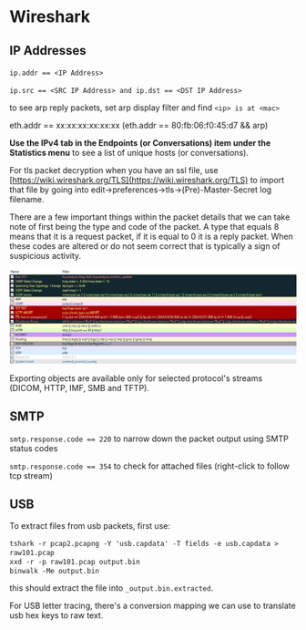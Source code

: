 # Wireshark
IP Addresses
------------

`ip.addr == <IP Address>`

`ip.src == <SRC IP Address> and ip.dst == <DST IP Address>`

to see arp reply packets, set arp display filter and find `<ip> is at <mac>`

eth.addr == xx:xx:xx:xx:xx:xx (eth.addr == 80:fb:06:f0:45:d7 && arp)

**Use the IPv4 tab in the Endpoints (or Conversations) item under the Statistics menu** to see a list of unique hosts (or conversations).

For tls packet decryption when you have an ssl file, use [https://wiki.wireshark.org/TLS](https://wiki.wireshark.org/TLS) to import that file by going into edit→preferences→tls→(Pre)-Master-Secret log filename.

There are a few important things within the packet details that we can take note of first being the type and code of the packet. A type that equals 8 means that it is a request packet, if it is equal to 0 it is a reply packet. When these codes are altered or do not seem correct that is typically a sign of suspicious activity.

![](Wireshark/6.png)

Exporting objects are available only for selected protocol's streams (DICOM, HTTP, IMF, SMB and TFTP).

SMTP
----

`smtp.response.code == 220` to narrow down the packet output using SMTP status codes

`smtp.response.code == 354` to check for attached files (right-click to follow tcp stream)

USB
---

To extract files from usb packets, first use:

```text-plain
tshark -r pcap2.pcapng -Y 'usb.capdata' -T fields -e usb.capdata > raw101.pcap
xxd -r -p raw101.pcap output.bin
binwalk -Me output.bin
```

this should extract the file into `_output.bin.extracted`. 

For USB letter tracing, there's a conversion mapping we can use to translate usb hex keys to raw text.